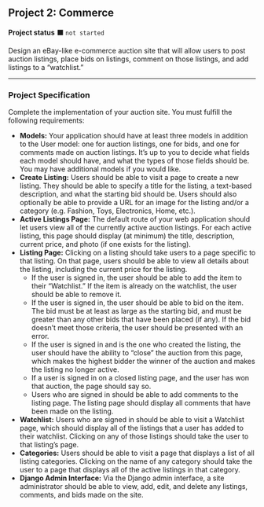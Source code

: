 <h2>Project 2: Commerce</h2>

<b>Project status</b> :black_large_square: <code>not started</code>

Design an eBay-like e-commerce auction site that will allow users to post auction listings, place bids on listings, comment on those listings, and add listings to a “watchlist.”

---
<b><h3>Project Specification</h3></b>

Complete the implementation of your auction site. You must fulfill the following requirements:

+ <b>Models:</b> Your application should have at least three models in addition to the User model: one for auction listings, one for bids, and one for comments made on auction listings. It’s up to you to decide what fields each model should have, and what the types of those fields should be. You may have additional models if you would like.
+ <b>Create Listing:</b> Users should be able to visit a page to create a new listing. They should be able to specify a title for the listing, a text-based description, and what the starting bid should be. Users should also optionally be able to provide a URL for an image for the listing and/or a category (e.g. Fashion, Toys, Electronics, Home, etc.).
+ <b>Active Listings Page:</b> The default route of your web application should let users view all of the currently active auction listings. For each active listing, this page should display (at minimum) the title, description, current price, and photo (if one exists for the listing).
+ <b>Listing Page:</b> Clicking on a listing should take users to a page specific to that listing. On that page, users should be able to view all details about the listing, including the current price for the listing.
    + If the user is signed in, the user should be able to add the item to their “Watchlist.” If the item is already on the watchlist, the user should be able to remove it.
    + If the user is signed in, the user should be able to bid on the item. The bid must be at least as large as the starting bid, and must be greater than any other bids that have been placed (if any). If the bid doesn’t meet those criteria, the user should be presented with an error.
    + If the user is signed in and is the one who created the listing, the user should have the ability to “close” the auction from this page, which makes the highest bidder the winner of the auction and makes the listing no longer active.
    + If a user is signed in on a closed listing page, and the user has won that auction, the page should say so.
    + Users who are signed in should be able to add comments to the listing page. The listing page should display all comments that have been made on the listing.
+ <b>Watchlist:</b> Users who are signed in should be able to visit a Watchlist page, which should display all of the listings that a user has added to their watchlist. Clicking on any of those listings should take the user to that listing’s page.
+ <b>Categories:</b> Users should be able to visit a page that displays a list of all listing categories. Clicking on the name of any category should take the user to a page that displays all of the active listings in that category.
+ <b>Django Admin Interface:</b> Via the Django admin interface, a site administrator should be able to view, add, edit, and delete any listings, comments, and bids made on the site.



